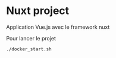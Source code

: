 # Nuxt project
Application Vue.js avec le framework nuxt

Pour lancer le projet
```
./docker_start.sh
```